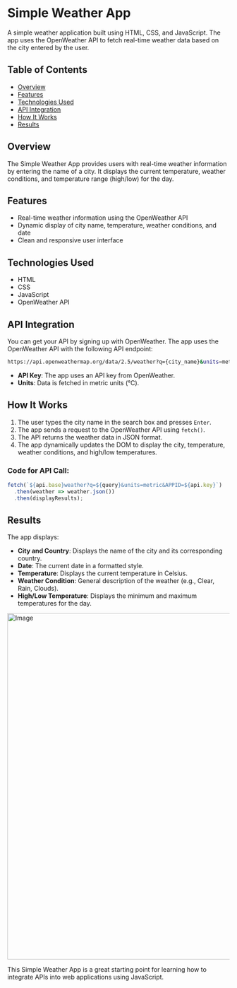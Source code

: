 # Simple Weather App

A simple weather application built using HTML, CSS, and JavaScript. The app uses the OpenWeather API to fetch real-time weather data based on the city entered by the user.

## Table of Contents

- [Overview](#overview)
- [Features](#features)
- [Technologies Used](#technologies-used)
- [API Integration](#api-integration)
- [How It Works](#how-it-works)
- [Results](#results)

## Overview

The Simple Weather App provides users with real-time weather information by entering the name of a city. It displays the current temperature, weather conditions, and temperature range (high/low) for the day.  

## Features

- Real-time weather information using the OpenWeather API
- Dynamic display of city name, temperature, weather conditions, and date
- Clean and responsive user interface

## Technologies Used

- HTML
- CSS
- JavaScript
- OpenWeather API

## API Integration
You can get your API by signing up with OpenWeather.
The app uses the OpenWeather API with the following API endpoint:

```bash
https://api.openweathermap.org/data/2.5/weather?q={city_name}&units=metric&APPID={API_key}
```

- **API Key**: The app uses an API key from OpenWeather.
- **Units**: Data is fetched in metric units (°C).

## How It Works

1. The user types the city name in the search box and presses `Enter`.
2. The app sends a request to the OpenWeather API using `fetch()`.
3. The API returns the weather data in JSON format.
4. The app dynamically updates the DOM to display the city, temperature, weather conditions, and high/low temperatures.

### Code for API Call:
```javascript
fetch(`${api.base}weather?q=${query}&units=metric&APPID=${api.key}`)
  .then(weather => weather.json())
  .then(displayResults);
```

## Results

The app displays:

- **City and Country**: Displays the name of the city and its corresponding country.
- **Date**: The current date in a formatted style.
- **Temperature**: Displays the current temperature in Celsius.
- **Weather Condition**: General description of the weather (e.g., Clear, Rain, Clouds).
- **High/Low Temperature**: Displays the minimum and maximum temperatures for the day.
<img width="784" alt="Image" src="https://github.com/user-attachments/assets/4d909d45-e9e7-4163-a5a6-bbaa72b1fb8f" />

This Simple Weather App is a great starting point for learning how to integrate APIs into web applications using JavaScript.
